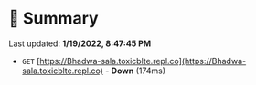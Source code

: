 # 📖 Summary
Last updated: **1/19/2022, 8:47:45 PM**

- `GET` [https://Bhadwa-sala.toxicblte.repl.co](https://Bhadwa-sala.toxicblte.repl.co) - **Down** (174ms)
